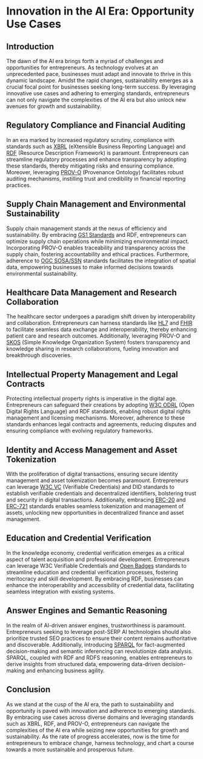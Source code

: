 # Innovation in the AI Era: Opportunity Use Cases

## Introduction
The dawn of the AI era brings forth a myriad of challenges and opportunities for entrepreneurs. As technology evolves at an unprecedented pace, businesses must adapt and innovate to thrive in this dynamic landscape. Amidst the rapid changes, sustainability emerges as a crucial focal point for businesses seeking long-term success. By leveraging innovative use cases and adhering to emerging standards, entrepreneurs can not only navigate the complexities of the AI era but also unlock new avenues for growth and sustainability.

## Regulatory Compliance and Financial Auditing
In an era marked by increased regulatory scrutiny, compliance with standards such as [XBRL](https://www.xbrl.org/) (eXtensible Business Reporting Language) and [RDF](https://www.w3.org/RDF/) (Resource Description Framework) is paramount. Entrepreneurs can streamline regulatory processes and enhance transparency by adopting these standards, thereby mitigating risks and ensuring compliance. Moreover, leveraging [PROV-O](https://www.w3.org/TR/prov-o/) (Provenance Ontology) facilitates robust auditing mechanisms, instilling trust and credibility in financial reporting practices.

## Supply Chain Management and Environmental Sustainability
Supply chain management stands at the nexus of efficiency and sustainability. By embracing [GS1 Standards](https://www.gs1.org/) and RDF, entrepreneurs can optimize supply chain operations while minimizing environmental impact. Incorporating PROV-O enables traceability and transparency across the supply chain, fostering accountability and ethical practices. Furthermore, adherence to [OGC SOSA/SSN](https://www.w3.org/TR/vocab-ssn/) standards facilitates the integration of spatial data, empowering businesses to make informed decisions towards environmental sustainability.

## Healthcare Data Management and Research Collaboration
The healthcare sector undergoes a paradigm shift driven by interoperability and collaboration. Entrepreneurs can harness standards like [HL7](https://www.hl7.org/) and [FHIR](https://www.hl7.org/fhir/) to facilitate seamless data exchange and interoperability, thereby enhancing patient care and research outcomes. Additionally, leveraging PROV-O and [SKOS](https://www.w3.org/2004/02/skos/) (Simple Knowledge Organization System) fosters transparency and knowledge sharing in research collaborations, fueling innovation and breakthrough discoveries.

## Intellectual Property Management and Legal Contracts
Protecting intellectual property rights is imperative in the digital age. Entrepreneurs can safeguard their creations by adopting [W3C ODRL](https://www.w3.org/TR/odrl-model/) (Open Digital Rights Language) and RDF standards, enabling robust digital rights management and licensing mechanisms. Moreover, adherence to these standards enhances legal contracts and agreements, reducing disputes and ensuring compliance with evolving regulatory frameworks.

## Identity and Access Management and Asset Tokenization
With the proliferation of digital transactions, ensuring secure identity management and asset tokenization becomes paramount. Entrepreneurs can leverage [W3C VC](https://www.w3.org/TR/vc-data-model/) (Verifiable Credentials) and DID standards to establish verifiable credentials and decentralized identifiers, bolstering trust and security in digital transactions. Additionally, embracing [ERC-20](https://eips.ethereum.org/EIPS/eip-20) and [ERC-721](https://eips.ethereum.org/EIPS/eip-721) standards enables seamless tokenization and management of assets, unlocking new opportunities in decentralized finance and asset management.

## Education and Credential Verification
In the knowledge economy, credential verification emerges as a critical aspect of talent acquisition and professional development. Entrepreneurs can leverage W3C Verifiable Credentials and [Open Badges](https://www.imsglobal.org/sites/default/files/Badges/OBv2p0Final/index.html)  standards to streamline education and credential verification processes, fostering meritocracy and skill development. By embracing RDF, businesses can enhance the interoperability and accessibility of credential data, facilitating seamless integration with existing systems.

## Answer Engines and Semantic Reasoning
In the realm of AI-driven answer engines, trustworthiness is paramount. Entrepreneurs seeking to leverage post-SERP AI technologies should also prioritize trusted SEO practices to ensure their content remains authoritative and discoverable. Additionally, introducing [SPARQL](https://www.w3.org/TR/sparql11-query/) for fact-augmented decision-making and semantic inferencing can revolutionize data analysis. SPARQL, coupled with RDF and RDFS reasoning, enables entrepreneurs to derive insights from structured data, empowering data-driven decision-making and enhancing business agility.

## Conclusion
As we stand at the cusp of the AI era, the path to sustainability and opportunity is paved with innovation and adherence to emerging standards. By embracing use cases across diverse domains and leveraging standards such as XBRL, RDF, and PROV-O, entrepreneurs can navigate the complexities of the AI era while seizing new opportunities for growth and sustainability. As the rate of progress accelerates, now is the time for entrepreneurs to embrace change, harness technology, and chart a course towards a more sustainable and prosperous future.